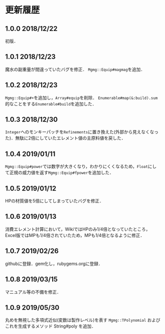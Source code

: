 # 更新履歴

## 1.0.0 2018/12/22
初版．

## 1.0.1 2018/12/23
魔水の副重量が間違っていたバグを修正．
`Mgmg::Equip#magmag`を追加．

## 1.0.2 2018/12/23
`Mgmg::Equip#+`を追加し，`Array#equip`を削除．
`Enumerable#map(&:build).sum`的なことをする`Enumerable#build`を追加した．

## 1.0.3 2018/12/30
`Integer`へのモンキーパッチを`Refinements`に置き換えた(外部から見えなくなった)．無駄に2倍にしていたエレメント値の主原料値を戻した．

## 1.0.4 2019/01/11
`Mgmg::Equip#power`では数字が大きくなり，わかりにくくなるため，`Float`にして正規の威力値を返す`Mgmg::Equip#fpower`を追加した．

## 1.0.5 2019/01/12
HPの材質値を5倍にしてしまっていたバグを修正．

## 1.0.6 2019/01/13
消費エレメント計算において，WikiではHPのみ1/4倍となっていたところ，Excel版ではMPも1/4倍されていたため，MPも1/4倍となるように修正．

## 1.0.7 2019/02/26
githubに登録．gem化し，rubygems.orgに登録．

## 1.0.8 2019/03/15
マニュアル等の不備を修正．

## 1.0.9 2019/05/30
丸めを無視した多項式近似(変数は製作レベル)を表す `Mgmg::TPolynomial`
およびこれを生成するメソッド String#poly を追加．
